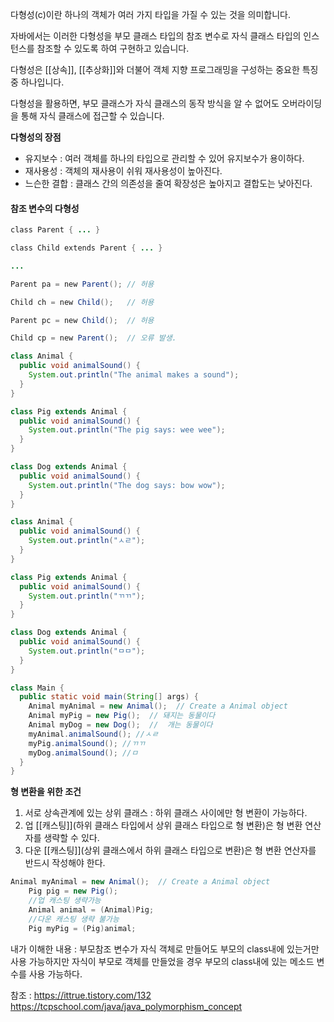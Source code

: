 다형성(c)이란 하나의 객체가 여러 가지 타입을 가질 수 있는 것을 의미합니다.

자바에서는 이러한 다형성을 부모 클래스 타입의 참조 변수로 자식 클래스 타입의 인스턴스를 참조할 수 있도록 하여 구현하고 있습니다.

다형성은 [[상속]], [[추상화]]와 더불어 객체 지향 프로그래밍을 구성하는 중요한 특징 중 하나입니다.

다형성을 활용하면, 부모 클래스가 자식 클래스의 동작 방식을 알 수 없어도 오버라이딩을 통해 자식 클래스에 접근할 수 있습니다.




**다형성의 장점**
- 유지보수 : 여러 객체를 하나의 타입으로 관리할 수 있어 유지보수가 용이하다.
- 재사용성 : 객체의 재사용이 쉬워 재사용성이 높아진다.
- 느슨한 결합 : 클래스 간의 의존성을 줄여 확장성은 높아지고 결합도는 낮아진다.


#### 참조 변수의 다형성
```java
class Parent { ... }

class Child extends Parent { ... }

...

Parent pa = new Parent(); // 허용

Child ch = new Child();   // 허용

Parent pc = new Child();  // 허용

Child cp = new Parent();  // 오류 발생.
```


```java
class Animal {
  public void animalSound() {
    System.out.println("The animal makes a sound");
  }
}

class Pig extends Animal {
  public void animalSound() {
    System.out.println("The pig says: wee wee");
  }
}

class Dog extends Animal {
  public void animalSound() {
    System.out.println("The dog says: bow wow");
  }
}
```



```java
class Animal {
  public void animalSound() {
    System.out.println("ㅅㄹ");
  }
}

class Pig extends Animal {
  public void animalSound() {
    System.out.println("ㄲㄲ");
  }
}

class Dog extends Animal {
  public void animalSound() {
    System.out.println("ㅁㅁ");
  }
}

class Main {
  public static void main(String[] args) {
    Animal myAnimal = new Animal();  // Create a Animal object
    Animal myPig = new Pig();  // 돼지는 동물이다
    Animal myDog = new Dog();  //  개는 동물이다
    myAnimal.animalSound(); //ㅅㄹ
    myPig.animalSound(); //ㄲㄲ
    myDog.animalSound(); //ㅁ
  }
}


```



**형 변환을 위한 조건**
1. 서로 상속관계에 있는 상위 클래스 : 하위 클래스 사이에만 형 변환이 가능하다.
2. 업 [[캐스팅]](하위 클래스 타입에서 상위 클래스 타입으로 형 변환)은 형 변환 연산자를 생략할 수 있다.
3. 다운 [[캐스팅]](상위 클래스에서 하위 클래스 타입으로 변환)은 형 변환 연산자를 반드시 작성해야 한다.


```java
Animal myAnimal = new Animal();  // Create a Animal object
    Pig pig = new Pig();
    //업 캐스팅 생략가능
    Animal animal = (Animal)Pig;
    //다운 캐스팅 생략 불가능
    Pig myPig = (Pig)animal;
```


내가 이해한 내용 : 부모참조 변수가 자식 객체로 만들어도 부모의 class내에 있는거만 사용 가능하지만
자식이 부모로 객체를 만들었을 경우 부모의 class내에 있는 메소드 변수를 사용 가능하다.



참조 : https://ittrue.tistory.com/132
https://tcpschool.com/java/java_polymorphism_concept

